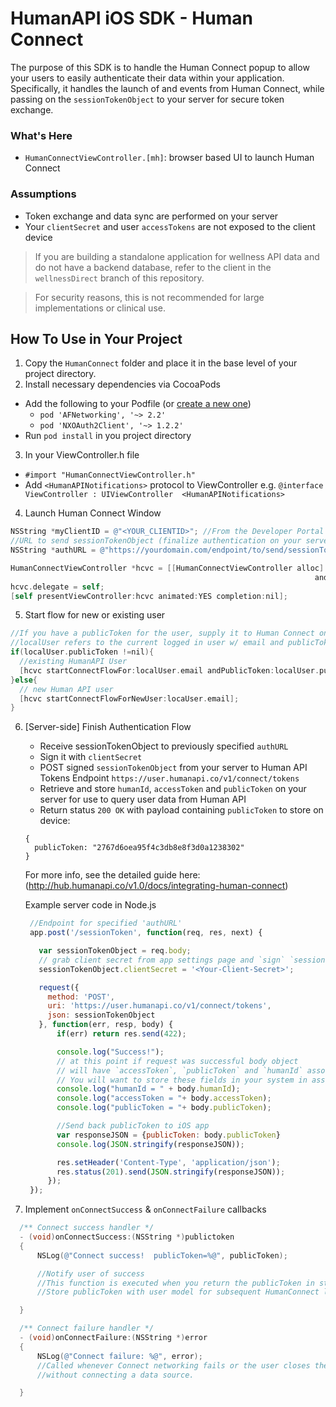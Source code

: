 # HumanAPI iOS SDK - Human Connect

The purpose of this SDK is to handle the Human Connect popup to allow your users to easily authenticate their data within your application. Specifically, it handles the launch of and events from Human Connect, while passing on the `sessionTokenObject` to your server for secure token exchange.

### What's Here
- `HumanConnectViewController.[mh]`: browser based UI to launch Human Connect

### Assumptions
* Token exchange and data sync are performed on your server
* Your `clientSecret` and user `accessTokens` are not exposed to the client device

>If you are building a standalone application for wellness API data and do not have a backend database, refer to the client in the `wellnessDirect` branch of this repository.

>For security reasons, this is not recommended for large implementations or clinical use.


## How To Use in Your Project

1. Copy the `HumanConnect` folder and place it in the base level of your project directory.
2. Install necessary dependencies via CocoaPods
  * Add the following to your Podfile (or [create a new one](https://guides.cocoapods.org/using/the-podfile.html))
    * `pod 'AFNetworking', '~> 2.2'`
    * `pod 'NXOAuth2Client', '~> 1.2.2'`
  * Run `pod install` in you project directory
3. In your ViewController.h file
  * `#import "HumanConnectViewController.h"`
  * Add `<HumanAPINotifications>` protocol to ViewController
  e.g. `@interface ViewController : UIViewController  <HumanAPINotifications>`

4. Launch Human Connect Window
  ```objectivec
  NSString *myClientID = @"<YOUR_CLIENTID>"; //From the Developer Portal
  //URL to send sessionTokenObject (finalize authentication on your server)
  NSString *authURL = @"https://yourdomain.com/endpoint/to/send/sessionTokenObject";

  HumanConnectViewController *hcvc = [[HumanConnectViewController alloc] initWithClientID:myClientID
                                                                      andAuthURL:authURL];
  hcvc.delegate = self;
  [self presentViewController:hcvc animated:YES completion:nil];

  ```
5. Start flow for new or existing user

  ```objectivec
  //If you have a publicToken for the user, supply it to Human Connect on launch
  //localUser refers to the current logged in user w/ email and publicToken
  if(localUser.publicToken !=nil){
    //existing HumanAPI User
    [hcvc startConnectFlowFor:localUser.email andPublicToken:localUser.publicToken];
  }else{
    // new Human API user
    [hcvc startConnectFlowForNewUser:locaUser.email];
  }
  ```
6. [Server-side] Finish Authentication Flow
   * Receive sessionTokenObject to previously specified `authURL`
   * Sign it with `clientSecret`
   * POST signed `sessionTokenObject` from your server to Human API Tokens Endpoint
   `https://user.humanapi.co/v1/connect/tokens`
   * Retrieve and store `humanId`, `accessToken` and `publicToken` on your server for use to query user data from Human API
   * Return status `200 OK` with payload containing `publicToken` to store on device:
   ```
   {
     publicToken: "2767d6oea95f4c3db8e8f3d0a1238302"
   }
   ```

   For more info, see the detailed guide here: (http://hub.humanapi.co/v1.0/docs/integrating-human-connect)

   Example server code in Node.js
   ```javascript
    //Endpoint for specified 'authURL'
    app.post('/sessionToken', function(req, res, next) {

      var sessionTokenObject = req.body;
      // grab client secret from app settings page and `sign` `sessionTokenObject` with it.
      sessionTokenObject.clientSecret = '<Your-Client-Secret>';

      request({
        method: 'POST',
        uri: 'https://user.humanapi.co/v1/connect/tokens',
        json: sessionTokenObject
      }, function(err, resp, body) {
          if(err) return res.send(422);

          console.log("Success!");
          // at this point if request was successful body object
          // will have `accessToken`, `publicToken` and `humanId` associated in it.
          // You will want to store these fields in your system in association to the user's data.
          console.log("humanId = " + body.humanId);
          console.log("accessToken = "+ body.accessToken);
          console.log("publicToken = "+ body.publicToken);

          //Send back publicToken to iOS app
          var responseJSON = {publicToken: body.publicToken}
          console.log(JSON.stringify(responseJSON));

          res.setHeader('Content-Type', 'application/json');
          res.status(201).send(JSON.stringify(responseJSON));
        });
    });
   ```

7. Implement `onConnectSuccess` & `onConnectFailure` callbacks
  ```objectivec
    /** Connect success handler */
    - (void)onConnectSuccess:(NSString *)publictoken
    {
        NSLog(@"Connect success!  publicToken=%@", publicToken);

        //Notify user of success
        //This function is executed when you return the publicToken in step 6 above
        //Store publicToken with user model for subsequent HumanConnect launches

    }

    /** Connect failure handler */
    - (void)onConnectFailure:(NSString *)error
    {
        NSLog(@"Connect failure: %@", error);
        //Called whenever Connect networking fails or the user closes the popup
        //without connecting a data source.

    }
  ```
